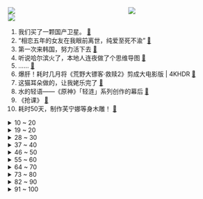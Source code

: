 <div >
	<a style="float:left;width:55%;" href = "https://github.com/anuraghazra/github-readme-stats">
	 <img src = "https://github-readme-stats.vercel.app/api?username=iuuuuuaena&theme=buefy&show_icons=true"/>
	</a>
	<a  style="float:right;width:45%" href = "https://github.com/anuraghazra/github-readme-stats">
	 <img  src="https://github-readme-stats.vercel.app/api/top-langs/?username=anuraghazra&layout=compact"/>
	</a>
	</div>

[![](https://img.shields.io/badge/jxd-@jxdgogogo.xyz-yellowgreen.svg)](https://www.jxdgogogo.xyz)<br>
1. 我们买了一颗国产卫星。 [:link:](//www.bilibili.com/video/BV1Ec411z7j2) <br>
2. “相恋五年的女友在我眼前离世，纯爱至死不渝” [:link:](//www.bilibili.com/video/BV1oa4y1Z7TK) <br>
3. 第一次来韩国，努力活下去 [:link:](//www.bilibili.com/video/BV1gM411o7aZ) <br>
4. 听说哈尔滨火了，本地人连夜做了个思维导图 [:link:](//www.bilibili.com/video/BV1fN4y1177D) <br>
5. …… [:link:](//www.bilibili.com/video/BV1vG411S7XC) <br>
6. 爆肝！耗时几月将《荒野大镖客·救赎2》剪成大电影版 | 4KHDR [:link:](//www.bilibili.com/video/BV1Dc411z7Ux) <br>
7. 这猫耳朵做的，让我姥乐完了 [:link:](//www.bilibili.com/video/BV1Gw411N72w) <br>
8. 水的轻语——《原神》「轻涟」系列创作的幕后 [:link:](//www.bilibili.com/video/BV1Zw411P7uK) <br>
9. 《抢课》 [:link:](//www.bilibili.com/video/BV1xc411z7gh) <br>
10. 耗时50天，制作芙宁娜等身木雕！ [:link:](//www.bilibili.com/video/BV15Q4y1t7Lx) <br>
<details>
<summary>10 ~ 20</summary>

11. 女老师气场全开的4个秘诀! 树立权威感！ [:link:](//www.bilibili.com/video/BV1mw411n74S) <br>
12. 嫁给男高是种什么体验 [:link:](//www.bilibili.com/video/BV1dH4y1y7cg) <br>
13. 知识博主还不如狗？ [:link:](//www.bilibili.com/video/BV1uv411F72i) <br>
14. 我 求 婚 啦 ！！ [:link:](//www.bilibili.com/video/BV1Gc411z7mu) <br>
15. 一 个 妈 妈 决 定 再 婚 时 ！ [:link:](//www.bilibili.com/video/BV1UN4y117CE) <br>
16. 国产最强！龙芯中科3A6000台式机CPU性能测试 [:link:](//www.bilibili.com/video/BV15u4y1A7aK) <br>
17. 再也不敢跟室友说我心情不好了...... [:link:](//www.bilibili.com/video/BV14G411S7x5) <br>
18. 当室友染上六级 [:link:](//www.bilibili.com/video/BV12N4y117aW) <br>
19. 假如音效师是新手！警匪片活生生演成喜剧！哈哈哈~ [:link:](//www.bilibili.com/video/BV1Y64y177f2) <br>
</details>
<details>
<summary>19 ~ 20</summary>

20. 两个铁球碰撞，瞬间可产生3000度高温 [:link:](//www.bilibili.com/video/BV1Rj411L7bV) <br>
21. 关于挑战100个反派角色，想跟你们聊聊… [:link:](//www.bilibili.com/video/BV1x34y1F7AS) <br>
22. 说英语和俄语完全是两种声线—英俄双语航空广播 [:link:](//www.bilibili.com/video/BV1Mu4y1A7tV) <br>
23. 3亿人在豆坤评分上打出2.5高分 [:link:](//www.bilibili.com/video/BV1Pc411Q77b) <br>
24. “水神水神”别睡啦！ [:link:](//www.bilibili.com/video/BV1Hu4y157MN) <br>
25. 对不起 我其实是曹丞相派来杀你的 [:link:](//www.bilibili.com/video/BV1jG411i7vb) <br>
26. 《明日方舟》SideStory「银心湖列车」活动宣传PV [:link:](//www.bilibili.com/video/BV1xb4y1M7Jm) <br>
27. 教练：我什么都教你们出了对付我 [:link:](//www.bilibili.com/video/BV1UN4y117Ww) <br>
28. 有些玩笑你去完成了就不再是玩笑了… [:link:](//www.bilibili.com/video/BV1Qb4y1T7A4) <br>
</details>
<details>
<summary>28 ~ 30</summary>

29. 健身十年只为今天，你的沙漠之花 [:link:](//www.bilibili.com/video/BV1hb4y1T7D5) <br>
30. 儿子串谋夺位，顶替胖龙阿婆主，吃香的喝辣的好不开心！ [:link:](//www.bilibili.com/video/BV1Yj411L7wG) <br>
31. 我被漠河骗来了，却被漠河人留住了。 [:link:](//www.bilibili.com/video/BV1uQ4y1t7py) <br>
32. 小猫一觉醒来 谁懂 [:link:](//www.bilibili.com/video/BV1x34y1F77t) <br>
33. 我被甲方求婚了！ [:link:](//www.bilibili.com/video/BV17M411o7Kf) <br>
34. 原来是你！盘点那些既熟悉又陌生的鸟叫声！！! [:link:](//www.bilibili.com/video/BV1Sj411L77R) <br>
35. 【当 代 热 门 软 件 现 状】 [:link:](//www.bilibili.com/video/BV19a4y1Z72d) <br>
36. 听过这首歌的人，现在都多大了？ [:link:](//www.bilibili.com/video/BV1Du4y1F7gm) <br>
37. 糟了！！我成短板了！！【解说全覆盖35期】 [:link:](//www.bilibili.com/video/BV1Qu4y157Go) <br>
</details>
<details>
<summary>37 ~ 40</summary>

38. 帅小伙花整整半个月时间自制腊肉，味道太香啦！ [:link:](//www.bilibili.com/video/BV1uC4y1N7Du) <br>
39. 不是...这按钮谁会按啊？ [:link:](//www.bilibili.com/video/BV17Q4y1t786) <br>
40. 乐高 [:link:](//www.bilibili.com/video/BV1ou4y1F7m2) <br>
41. 即将消失的艺术 [:link:](//www.bilibili.com/video/BV1Jw411H7kr) <br>
42. 翻了本草纲目才发现，原来天庭对悟空这么好！弼马温真香！ [:link:](//www.bilibili.com/video/BV1sQ4y1t7jd) <br>
43. 【阿斗】被多个国家翻拍，10年前韩国最卖座的喜剧片！70岁老奶奶拍遗照意外变成20岁少女！《奇怪的她》 [:link:](//www.bilibili.com/video/BV1P94y1n7sk) <br>
44. 一笔写《滕王阁序》！逆天操作！！！ [:link:](//www.bilibili.com/video/BV1Cj41177qY) <br>
45. 现代社会宗教真的在减少吗？【思维实验室】 [:link:](//www.bilibili.com/video/BV1JG411i78i) <br>
46. ⚡巨 人 族 的 花 嫁⚡ [:link:](//www.bilibili.com/video/BV1pC4y1y7oH) <br>
</details>
<details>
<summary>46 ~ 50</summary>

47. 真正的纯水果软糖，没有复杂的材料，让娃吃的开心又放心~还可以邮寄给朋友们哦 [:link:](//www.bilibili.com/video/BV1fQ4y1s7is) <br>
48. “我钻二，但我看不起你大师！”续集：宗师之威！ [:link:](//www.bilibili.com/video/BV1Uc411D7BQ) <br>
49. 互联网上最恶心擦边球视频！太恶心了！【土味视频】 [:link:](//www.bilibili.com/video/BV1mc411B7Ti) <br>
50. 我想改变下，但他不听话 [:link:](//www.bilibili.com/video/BV1Bv411F7wG) <br>
51. 原来海底捞真有科目三啊~来给店员培训下专业技能 [:link:](//www.bilibili.com/video/BV1PN4y127jb) <br>
52. 【喵☆酱】轻涟【翻唱】 [:link:](//www.bilibili.com/video/BV1hw411n7eg) <br>
53. 全国首例“AI外挂”案侦办记 [:link:](//www.bilibili.com/video/BV1b34y1F7kf) <br>
54. 当你放手时，孩子远比你想象的厉害 [:link:](//www.bilibili.com/video/BV1Uu4y157zo) <br>
55. 如何完美地做出各种熟度的煎蛋？溏心、全熟、漫画，都给你答案 [:link:](//www.bilibili.com/video/BV1p94y1n7My) <br>
</details>
<details>
<summary>55 ~ 60</summary>

56. 平A一下就加一点最大生命，这弓箭手太肉了吧【怎么这么肉18】【第三季来啦】 [:link:](//www.bilibili.com/video/BV1Bb4y1T7DZ) <br>
57. 真该死 [:link:](//www.bilibili.com/video/BV1wC4y1N7Qq) <br>
58. 注意！吃什么就会变成什么！ [:link:](//www.bilibili.com/video/BV1Ju4y1A74H) <br>
59. 这是生产假鸡蛋？你别太离谱！！ [:link:](//www.bilibili.com/video/BV1d64y1j7CH) <br>
60. 害怕，好像在上班😥 [:link:](//www.bilibili.com/video/BV1ou4y1F77g) <br>
61. 动作电影《突袭2》：超燃打戏，全片快打了两个小时，拳拳到肉！ [:link:](//www.bilibili.com/video/BV1j94y1n7XP) <br>
62. ꧁夜҉͛̀̈̈̾̓̀͂̊͝中҉͛̀̈̈̾̓̀͂̊͝飞鸟҉̯͈͕̹̘̱ 坠于҉͛̀̈̈̾̓̀͂̊͝三段꧂ 流浪者██个人手书 / सँघाराम [:link:](//www.bilibili.com/video/BV19j411L7SM) <br>
63. 懂了，以后想看什么cos，女朋友吃醋就能看到了 [:link:](//www.bilibili.com/video/BV1mC4y1w7Jb) <br>
64. 【无限披萨】突破10w分，我已经眼花缭乱，汗流浃背了 [:link:](//www.bilibili.com/video/BV1b94y1J7Wb) <br>
</details>
<details>
<summary>64 ~ 70</summary>

65. 凡尔登战役是如何毁掉一代法国人的？【一战的故事·1916】 [:link:](//www.bilibili.com/video/BV1Mj411E7c2) <br>
66. “小时候打打闹闹是一家人，怎么长大了却变成了亲戚”姐弟情深 [:link:](//www.bilibili.com/video/BV1Cb4y1T7YJ) <br>
67. 全网爆火的网页版本量子纠缠！ [:link:](//www.bilibili.com/video/BV17N411M72L) <br>
68. 【轰】因为淋过雨，所以撕烂你的伞！！ [:link:](//www.bilibili.com/video/BV1qQ4y1t7wU) <br>
69. “谁让我是个大好人！？” [:link:](//www.bilibili.com/video/BV1CN411j7KE) <br>
70. 8年前震撼玩家灵魂的神作！反派竟然才是正义主角？ [:link:](//www.bilibili.com/video/BV1je411Z76q) <br>
71. 你闻闻，是什么肉这么香？ [:link:](//www.bilibili.com/video/BV1Qa4y1Z7hY) <br>
72. 探秘中国十大自助餐！一年卖1000万！都吃些什么？ [:link:](//www.bilibili.com/video/BV1m64y1j7F2) <br>
73. 99%人不知道，这样做是伤害电子产品！ [:link:](//www.bilibili.com/video/BV1Gu4y157bi) <br>
</details>
<details>
<summary>73 ~ 80</summary>

74. 看图识物 [:link:](//www.bilibili.com/video/BV1Ja4y1Z7qH) <br>
75. 迪丽热巴逆天腰臀比到底咋回事？简单聊一下。 [:link:](//www.bilibili.com/video/BV1Pa4y1f7xr) <br>
76. 章昊小提琴演奏Here I Am MAMA颁奖典礼开场舞台 [:link:](//www.bilibili.com/video/BV1u64y177sU) <br>
77. 【危机合约#1】浊燃作战 首杀820分 风暴必须摧毁一切障碍 [:link:](//www.bilibili.com/video/BV1pQ4y1t7t5) <br>
78. 我在韩国月租花280万租到30平的公寓？ [:link:](//www.bilibili.com/video/BV1s64y177Pd) <br>
79. 红毯点评回归，这次vogue红毯谁又赢麻了？ [:link:](//www.bilibili.com/video/BV1KN41177g3) <br>
80. 扔飞镖决定旅行目的地，结果扎到一个奇怪地名，最后只能步行前往 [:link:](//www.bilibili.com/video/BV1bw411P7XJ) <br>
81. 给猪纹身！ [:link:](//www.bilibili.com/video/BV1rH4y1y7zP) <br>
82. 哈哈哈哈哈摸箱猜物 [:link:](//www.bilibili.com/video/BV1GH4y1m796) <br>
</details>
<details>
<summary>82 ~ 90</summary>

83. 宝 您要的7分熟煎蛋马上就好！ [:link:](//www.bilibili.com/video/BV1V34y1F7tz) <br>
84. 和好朋友这样拍也太酷了，双人合照拍照技巧。 [:link:](//www.bilibili.com/video/BV1eG411S7Vc) <br>
85. 《稻香》8bit版的稻香能治愈你吗？ [:link:](//www.bilibili.com/video/BV1ca4y1f7zu) <br>
86. 花 人 [:link:](//www.bilibili.com/video/BV1L94y1n7sH) <br>
87. 个人见解 都是废话 [:link:](//www.bilibili.com/video/BV1BN411j7Lc) <br>
88. 老四通过个人能力重回巅峰 [:link:](//www.bilibili.com/video/BV1EM411o7BX) <br>
89. 专业画虾户，齐白石看了也不敢说什么呢哈哈 [:link:](//www.bilibili.com/video/BV1Xw411P78h) <br>
90. 感觉医生好像在给猫猫打氢气，好想笑（） [:link:](//www.bilibili.com/video/BV1Ja4y1Z7fv) <br>
91. 手机微信只能消遣？88岁老教授直言，记性好要这样做！ [:link:](//www.bilibili.com/video/BV15e411Z7AX) <br>
</details>
<details>
<summary>91 ~ 100</summary>

92. 这种鱼还能吃吗？ [:link:](//www.bilibili.com/video/BV1sM411o7QX) <br>
93. 某些剧和TVB剧的区别！我终于说出了cheap man这句台词了哈哈哈哈！爽！渴望拥有这种精神状态～ [:link:](//www.bilibili.com/video/BV1qj411L7Fy) <br>
94. 被骗了！豹5根本不是越野车！ [:link:](//www.bilibili.com/video/BV1bM411o7p1) <br>
95. 让贾瑞中毒的是王熙凤还是“男子”气概？没谈恋爱的别看！《红楼梦》人物品评【张志浩在剥柚】 [:link:](//www.bilibili.com/video/BV14a4y1Z7uT) <br>
96. 人类怎么有可能完成！？ [:link:](//www.bilibili.com/video/BV1iw411n7z7) <br>
97. 如果有一天你老了，有没有想过会是什么样的？ [:link:](//www.bilibili.com/video/BV1Uc411D7Pc) <br>
98. 《 吾 辈 楷 模 》 [:link:](//www.bilibili.com/video/BV1EM411o7ry) <br>
99. 探秘龙虱神秘部位，解锁龙虱都哪里不能吃 [:link:](//www.bilibili.com/video/BV1534y1F7Rp) <br>
100. 上班主打一个自律 [:link:](//www.bilibili.com/video/BV1hv411F7AF) <br>
</details>
